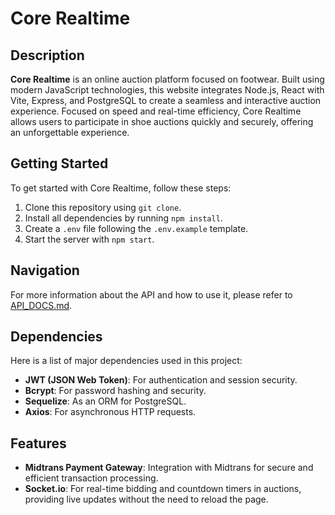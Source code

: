 # Core Realtime

## Description
**Core Realtime** is an online auction platform focused on footwear. Built using modern JavaScript technologies, this website integrates Node.js, React with Vite, Express, and PostgreSQL to create a seamless and interactive auction experience. Focused on speed and real-time efficiency, Core Realtime allows users to participate in shoe auctions quickly and securely, offering an unforgettable experience.

## Getting Started
To get started with Core Realtime, follow these steps:

1. Clone this repository using `git clone`.
2. Install all dependencies by running `npm install`.
3. Create a `.env` file following the `.env.example` template.
4. Start the server with `npm start`.

## Navigation
For more information about the API and how to use it, please refer to [API_DOCS.md](API_DOCS.md).

## Dependencies
Here is a list of major dependencies used in this project:
- **JWT (JSON Web Token)**: For authentication and session security.
- **Bcrypt**: For password hashing and security.
- **Sequelize**: As an ORM for PostgreSQL.
- **Axios**: For asynchronous HTTP requests.

## Features
- **Midtrans Payment Gateway**: Integration with Midtrans for secure and efficient transaction processing.
- **Socket.io**: For real-time bidding and countdown timers in auctions, providing live updates without the need to reload the page.